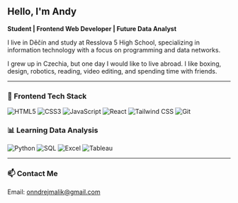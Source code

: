 ## Hello, I'm Andy

**Student | Frontend Web Developer | Future Data Analyst**

I live in Děčín and study at Resslova 5 High School, specializing in information technology with a focus on programming and data networks.

I grew up in Czechia, but one day I would like to live abroad. I like boxing, design, robotics, reading, video editing, and spending time with friends.

--- 

### 🧰 Frontend Tech Stack
![HTML5](https://img.shields.io/badge/HTML5-E34F26?style=flat&logo=html5&logoColor=white)
![CSS3](https://img.shields.io/badge/CSS3-1572B6?style=flat&logo=css3&logoColor=white)
![JavaScript](https://img.shields.io/badge/JavaScript-F7DF1E?style=flat&logo=javascript&logoColor=black)
![React](https://img.shields.io/badge/React-20232A?style=flat&logo=react&logoColor=61DAFB)
![Tailwind CSS](https://img.shields.io/badge/Tailwind%20CSS-38B2AC?style=flat&logo=tailwind-css&logoColor=white)
![Git](https://img.shields.io/badge/Git-F05032?style=flat&logo=git&logoColor=white)

### 📊 Learning Data Analysis
![Python](https://img.shields.io/badge/Python-3776AB?style=flat&logo=python&logoColor=white)
![SQL](https://img.shields.io/badge/SQL-4479A1?style=flat&logo=postgresql&logoColor=white)
![Excel](https://img.shields.io/badge/Microsoft%20Excel-217346?style=flat&logo=microsoft-excel&logoColor=white)
![Tableau](https://img.shields.io/badge/Tableau-E97627?style=flat&logo=tableau&logoColor=white)

---
### 📫 Contact Me
Email: onndrejmalik@gmail.com
